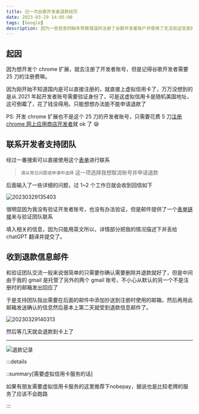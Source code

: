 ```yaml
---
title: 记一次谷歌开发者退款经历
date: 2023-03-29 14:05:00
tags: [Google]
description: 因为一些信息的缺失导致错误的注册了谷歌开发者账户并使用了无法验证信息的虚拟信用卡服务，然后花了一点时间和谷歌支持团队联系最终完成了删除开发者账号和退款的流程
---
```


## 起因

因为想开发个 chrome 扩展，就去注册了开发者账号，但是记得谷歌开发者需要 25 刀的注册费嘛。

因为刚开始不知道国内是可以直接注册的，就直接上虚拟信用卡了，万万没想到的是从 2021 年起开发者账号需要验证身份了，可是这虚拟信用卡是随机美国地址，这可倒霉了，花了钱没得用。只能想想办法能不能申请退款了

PS: 开发 chrome 扩展也不是这个 25 刀的开发者账号，只需要花费 5 刀[注册 chrome 网上应用商店开发者](https://chrome.google.com/webstore/devconsole/register)就 ok 了 😪

## 联系开发者支持团队

经过一番搜索可以直接使用这个[表单](https://support.google.com/googleplay/android-developer/contact/dev_registration?extra.IssueType=cancel)进行联系

> `请从常见问题或申请中选择` 这一项选择我想取消账号并申请退款

后面输入了一些详细的问题，过 1~2 个工作日就会收到回信如下

![20230329135403](https://oss.enpitsulin.xyz/images/20230329135403.png)

很明显因为我没有验证开发者账号，也没有办法验证，但是邮件提供了一个[表单链接](https://support.google.com/googleplay/android-developer/contact/idv_form?hl=en)来与验证团队联系

填入相关的信息，因为只能用英文所以，详情部分把我的情况描述下并丢给 chatGPT 翻译并提交了。

## 收到退款信息邮件

和验证团队交流一般来说很简单的只需要你确认需要删除并退款就好了，但是中间由于我的 gmail 是托管了另外的两个 gmail 账号，不小心从默认的另一个不是注册时的邮箱发出回应了

于是支持团队指出需要在后面的邮件中添加抄送到注册时使用的邮箱，然后再用此邮箱发送确认的信息然后基本上第二天就受到退款信息邮件了。

![20230329140313](https://oss.enpitsulin.xyz/images/20230329140313.png)

然后等几天就会退款到卡上了

***

![退款记录](https://oss.enpitsulin.xyz/images/Snipaste_2023-04-13_14-02-27.png)

:::details

::summary[需要虚拟信用卡服务的话]
	
如果有朋友需要虚拟信用卡服务的这里推荐下nobepay，据说也是比较老牌的服务了应该不会跑路
	
:::
